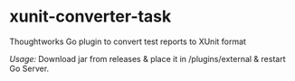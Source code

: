 xunit-converter-task
====================

Thoughtworks Go plugin to convert test reports to XUnit format

*Usage:*
Download jar from releases & place it in <go-server-location>/plugins/external & restart Go Server.
